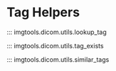 # Tag Helpers

::: imgtools.dicom.utils.lookup_tag

::: imgtools.dicom.utils.tag_exists

::: imgtools.dicom.utils.similar_tags
